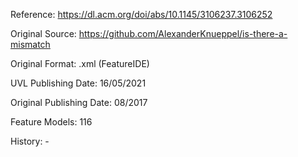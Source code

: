 Reference: https://dl.acm.org/doi/abs/10.1145/3106237.3106252

Original Source: https://github.com/AlexanderKnueppel/is-there-a-mismatch

Original Format: .xml (FeatureIDE)

UVL Publishing Date: 16/05/2021

Original Publishing Date: 08/2017

Feature Models: 116

History: -
